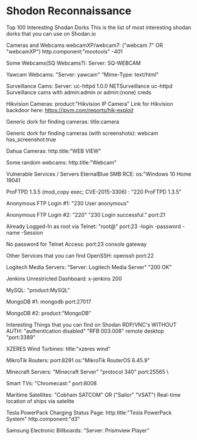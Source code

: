 # Shodon Reconnaissance

Top 100 Interesting Shodan Dorks
This is the list of most interesting shodan dorks that you can use on Shodan.io

Cameras and Webcams
webcamXP/webcam7:
("webcam 7" OR "webcamXP") http.component:"mootools" -401

Some Webcams(SQ Webcams?):
Server: SQ-WEBCAM

Yawcam Webcams:
"Server: yawcam" "Mime-Type: text/html"

Surveillance Cams:
Server: uc-httpd 1.0.0
NETSurveillance uc-httpd
Surveillance cams with admin:admin or admin:(none) creds

Hikvision Cameras:
product:"Hikvision IP Camera"
Link for Hikvision backdoor here: https://ipvm.com/reports/hik-exploit

Generic dork for finding cameras:
title:camera

Generic dork for finding cameras (with screenshots):
webcam has_screenshot:true

Dahua Cameras:
http.title:"WEB VIEW"

Some random webcams:
http.title:"Webcam"


Vulnerable Services / Servers
EternalBlue SMB RCE:
os:"Windows 10 Home 19041

ProFTPD 1.3.5 (mod_copy exec; CVE-2015-3306) :
"220 ProFTPD 1.3.5"

Anonymous FTP Login #1:
"230 User anonymous"

Anonymous FTP Login #2:
"220" "230 Login successful." port:21

Already Logged-In as root via Telnet:
"root@" port:23 -login -password -name -Session

No password for Telnet Access:
port:23 console gateway


Other Services that you can find
OpenSSH:
openssh port:22

Logitech Media Servers:
"Server: Logitech Media Server" "200 OK"

Jenkins Unrestricted Dashboard:
x-jenkins 200

MySQL:
"product:MySQL"

MongoDB #1:
mongodb port:27017

MongoDB #2:
product:"MongoDB"


Interesting Things that you can find on Shodan
RDP/VNC's WITHOUT AUTH:
"authentication disabled" "RFB 003.008"
remote desktop "port:3389"

XZERES Wind Turbines:
title:"xzeres wind"

MikroTik Routers:
port:8291 os:"MikroTik RouterOS 6.45.9"

Minecraft Servers:
"Minecraft Server" "protocol 340" port:25565 \

Smart TVs:
"Chromecast:" port:8008

Maritime Satellites:
"Cobham SATCOM" OR ("Sailor" "VSAT")
Real-time location of ships via satelite

Tesla PowerPack Charging Status Page:
http.title:"Tesla PowerPack System" http.component:"d3"

Samsung Electronic Billboards:
"Server: Prismview Player"

